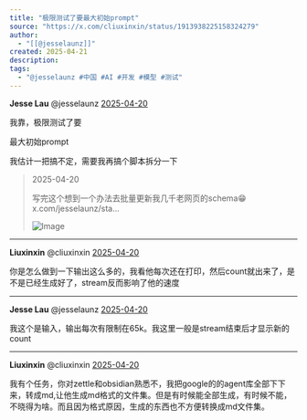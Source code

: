 ```yaml
---
title: "极限测试了要最大初始prompt"
source: "https://x.com/cliuxinxin/status/1913938225158324279"
author:
  - "[[@jesselaunz]]"
created: 2025-04-21
description:
tags:
  - "@jesselaunz #中国 #AI #开发 #模型 #测试"
---
```

**Jesse Lau** @jesselaunz [2025-04-20](https://x.com/jesselaunz/status/1913793383887458716)

我靠，极限测试了要

最大初始prompt

我估计一把搞不定，需要我再搞个脚本拆分一下

> 2025-04-20
> 
> 写完这个想到一个办法去批量更新我几千老网页的schema😁 x.com/jesselaunz/sta…
> 
> ![Image](https://pbs.twimg.com/media/Go8oD6la4AAD943?format=png&name=large)

---

**Liuxinxin** @cliuxinxin [2025-04-20](https://x.com/cliuxinxin/status/1913908594912661856)

你是怎么做到一下输出这么多的，我看他每次还在打印，然后count就出来了，是不是已经生成好了，stream反而影响了他的速度

---

**Jesse Lau** @jesselaunz [2025-04-20](https://x.com/jesselaunz/status/1913920858319364545)

我这个是输入，输出每次有限制在65k。我这里一般是stream结束后才显示新的count

---

**Liuxinxin** @cliuxinxin [2025-04-20](https://x.com/cliuxinxin/status/1913938225158324279)

我有个任务，你对zettle和obsidian熟悉不，我把google的的agent库全部下下来，转成md,让他生成md格式的文件集。但是有时候能全部生成，有时候不能，不晓得为啥。而且因为格式原因，生成的东西也不方便转换成md文件集。